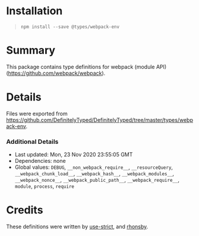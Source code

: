 # Installation
> `npm install --save @types/webpack-env`

# Summary
This package contains type definitions for webpack (module API) (https://github.com/webpack/webpack).

# Details
Files were exported from https://github.com/DefinitelyTyped/DefinitelyTyped/tree/master/types/webpack-env.

### Additional Details
 * Last updated: Mon, 23 Nov 2020 23:55:05 GMT
 * Dependencies: none
 * Global values: `DEBUG`, `__non_webpack_require__`, `__resourceQuery`, `__webpack_chunk_load__`, `__webpack_hash__`, `__webpack_modules__`, `__webpack_nonce__`, `__webpack_public_path__`, `__webpack_require__`, `module`, `process`, `require`

# Credits
These definitions were written by [use-strict](https://github.com/use-strict), and [rhonsby](https://github.com/rhonsby).
